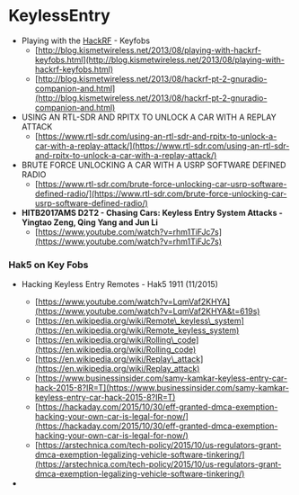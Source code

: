 # KeylessEntry

* Playing with the [HackRF](HackRF) - Keyfobs
  * [http://blog.kismetwireless.net/2013/08/playing-with-hackrf-keyfobs.html](http://blog.kismetwireless.net/2013/08/playing-with-hackrf-keyfobs.html)
  * [http://blog.kismetwireless.net/2013/08/hackrf-pt-2-gnuradio-companion-and.html](http://blog.kismetwireless.net/2013/08/hackrf-pt-2-gnuradio-companion-and.html)
* USING AN RTL-SDR AND RPITX TO UNLOCK A CAR WITH A REPLAY ATTACK
  * [https://www.rtl-sdr.com/using-an-rtl-sdr-and-rpitx-to-unlock-a-car-with-a-replay-attack/](https://www.rtl-sdr.com/using-an-rtl-sdr-and-rpitx-to-unlock-a-car-with-a-replay-attack/)
* BRUTE FORCE UNLOCKING A CAR WITH A USRP SOFTWARE DEFINED RADIO
  * [https://www.rtl-sdr.com/brute-force-unlocking-car-usrp-software-defined-radio/](https://www.rtl-sdr.com/brute-force-unlocking-car-usrp-software-defined-radio/)
* **HITB2017AMS D2T2 - Chasing Cars: Keyless Entry System Attacks - Yingtao Zeng, Qing Yang and Jun Li**
  * [https://www.youtube.com/watch?v=rhm1TiFJc7s](https://www.youtube.com/watch?v=rhm1TiFJc7s)

### Hak5 on Key Fobs

* Hacking Keyless Entry Remotes - Hak5 1911 \(11/2015\)
  * [https://www.youtube.com/watch?v=LqmVaf2KHYA](https://www.youtube.com/watch?v=LqmVaf2KHYA&t=619s)
  * [https://en.wikipedia.org/wiki/Remote\_keyless\_system](https://en.wikipedia.org/wiki/Remote_keyless_system)
  * [https://en.wikipedia.org/wiki/Rolling\_code](https://en.wikipedia.org/wiki/Rolling_code)
  * [https://en.wikipedia.org/wiki/Replay\_attack](https://en.wikipedia.org/wiki/Replay_attack)
  * [https://www.businessinsider.com/samy-kamkar-keyless-entry-car-hack-2015-8?IR=T](https://www.businessinsider.com/samy-kamkar-keyless-entry-car-hack-2015-8?IR=T)
  * [https://hackaday.com/2015/10/30/eff-granted-dmca-exemption-hacking-your-own-car-is-legal-for-now/](https://hackaday.com/2015/10/30/eff-granted-dmca-exemption-hacking-your-own-car-is-legal-for-now/)
  * [https://arstechnica.com/tech-policy/2015/10/us-regulators-grant-dmca-exemption-legalizing-vehicle-software-tinkering/](https://arstechnica.com/tech-policy/2015/10/us-regulators-grant-dmca-exemption-legalizing-vehicle-software-tinkering/)





* 
